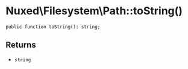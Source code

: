 # Nuxed\\Filesystem\\Path::toString()




``` Hack
public function toString(): string;
```




## Returns




+ ` string `